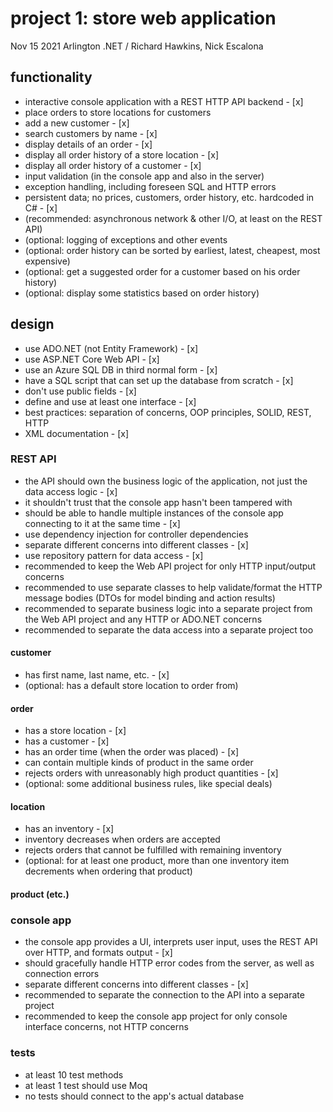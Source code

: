 # project 1: store web application
Nov 15 2021 Arlington .NET / Richard Hawkins, Nick Escalona

## functionality
* interactive console application with a REST HTTP API backend - [x]
* place orders to store locations for customers 
* add a new customer - [x]
* search customers by name - [x]
* display details of an order - [x]
* display all order history of a store location - [x]
* display all order history of a customer - [x]
* input validation (in the console app and also in the server)
* exception handling, including foreseen SQL and HTTP errors
* persistent data; no prices, customers, order history, etc. hardcoded in C# - [x]
* (recommended: asynchronous network & other I/O, at least on the REST API)
* (optional: logging of exceptions and other events
* (optional: order history can be sorted by earliest, latest, cheapest, most expensive)
* (optional: get a suggested order for a customer based on his order history)
* (optional: display some statistics based on order history)

## design
* use ADO.NET (not Entity Framework) - [x]
* use ASP.NET Core Web API - [x]
* use an Azure SQL DB in third normal form - [x]
* have a SQL script that can set up the database from scratch - [x]
* don't use public fields - [x]
* define and use at least one interface - [x]
* best practices: separation of concerns, OOP principles, SOLID, REST, HTTP
* XML documentation - [x]

### REST API

* the API should own the business logic of the application, not just the data access logic - [x]
* it shouldn't trust that the console app hasn't been tampered with
* should be able to handle multiple instances of the console app connecting to it at the same time - [x]
* use dependency injection for controller dependencies
* separate different concerns into different classes - [x]
* use repository pattern for data access - [x]
* recommended to keep the Web API project for only HTTP input/output concerns
* recommended to use separate classes to help validate/format the HTTP message bodies (DTOs for model binding and action results)
* recommended to separate business logic into a separate project from the Web API project and any HTTP or ADO.NET concerns
* recommended to separate the data access into a separate project too

#### customer
* has first name, last name, etc. - [x]
* (optional: has a default store location to order from) 

#### order
* has a store location - [x]
* has a customer - [x]
* has an order time (when the order was placed) - [x]
* can contain multiple kinds of product in the same order 
* rejects orders with unreasonably high product quantities - [x]
* (optional: some additional business rules, like special deals)

#### location
* has an inventory - [x]
* inventory decreases when orders are accepted
* rejects orders that cannot be fulfilled with remaining inventory
* (optional: for at least one product, more than one inventory item decrements when ordering that product)

#### product (etc.)

### console app
* the console app provides a UI, interprets user input, uses the REST API over HTTP, and formats output - [x]
* should gracefully handle HTTP error codes from the server, as well as connection errors
* separate different concerns into different classes - [x]
* recommended to separate the connection to the API into a separate project
* recommended to keep the console app project for only console interface concerns, not HTTP concerns

### tests
* at least 10 test methods
* at least 1 test should use Moq
* no tests should connect to the app's actual database